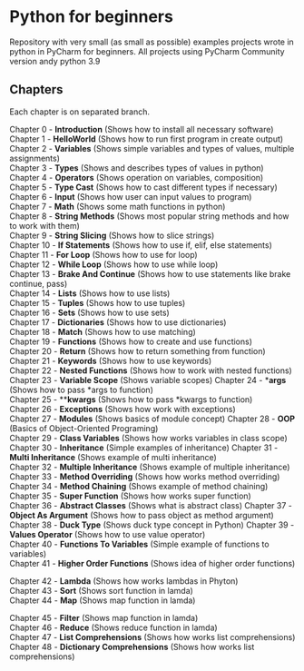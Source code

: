 # Python for beginners
Repository with very small (as small as possible) examples projects wrote in python in PyCharm for beginners.
All projects using PyCharm Community version andy python 3.9

## Chapters
Each chapter is on separated branch.

Chapter 0 - **Introduction** (Shows how to install all necessary software)  
Chapter 1 - **HelloWorld** (Shows how to run first program in create output)  
Chapter 2 - **Variables** (Shows simple variables and types of values, multiple assignments)  
Chapter 3 - **Types** (Shows and describes types of values in python)  
Chapter 4 - **Operators** (Shows operation on variables, composition)  
Chapter 5 - **Type Cast** (Shows how to cast different types if necessary)  
Chapter 6 - **Input** (Shows how user can input values to program)  
Chapter 7 - **Math** (Shows some math functions in python)  
Chapter 8 - **String Methods** (Shows most popular string methods and how to work with them)  
Chapter 9 - **String Slicing** (Shows how to slice strings)  
Chapter 10 - **If Statements** (Shows how to use if, elif, else statements)  
Chapter 11 - **For Loop** (Shows how to use for loop)  
Chapter 12 - **While Loop** (Shows how to use while loop)  
Chapter 13 - **Brake And Continue** (Shows how to use statements like brake continue, pass)  
Chapter 14 - **Lists** (Shows how to use lists)  
Chapter 15 - **Tuples** (Shows how to use tuples)  
Chapter 16 - **Sets** (Shows how to use sets)  
Chapter 17 - **Dictionaries** (Shows how to use dictionaries)  
Chapter 18 - **Match** (Shows how to use matching)  
Chapter 19 - **Functions** (Shows how to create and use functions)  
Chapter 20 - **Return** (Shows how to return something from function)  
Chapter 21 - **Keywords** (Shows how to use keywords)  
Chapter 22 - **Nested Functions** (Shows how to work with nested functions)  
Chapter 23 - **Variable Scope** (Shows variable scopes)
Chapter 24 - ***args** (Shows how to pass *args to function)  
Chapter 25 - ****kwargs** (Shows how to pass *kwargs to function)  
Chapter 26 - **Exceptions** (Shows how work with exceptions)  
Chapter 27 - **Modules** (Shows basics of module concept)
Chapter 28 - **OOP** (Basics of Object-Oriented Programing)  
Chapter 29 - **Class Variables** (Shows how works variables in class scope)  
Chapter 30 - **Inheritance** (Simple examples of inheritance)
Chapter 31 - **Multi Inheritance** (Shows example of multi inheritance)  
Chapter 32 - **Multiple Inheritance** (Shows example of multiple inheritance)  
Chapter 33 - **Method Overriding** (Shows how works method overriding)
Chapter 34 - **Method Chaining** (Shows example of method chaining)  
Chapter 35 - **Super Function** (Shows how works super function)  
Chapter 36 - **Abstract Classes** (Shows what is abstract class)
Chapter 37 - **Object As Argument** (Shows how to pass object as method argument)  
Chapter 38 - **Duck Type** (Shows duck type concept in Python)
Chapter 39 - **Values Operator** (Shows how  to use value operator)  
Chapter 40 - **Functions To Variables** (Simple example of functions to variables)  
Chapter 41 - **Higher Order Functions** (Shows idea of higher order functions)  

Chapter 42 - **Lambda** (Shows how works lambdas in Phyton)  
Chapter 43 - **Sort** (Shows sort function in lamda)  
Chapter 44 - **Map** (Shows map function in lamda)  

Chapter 45 - **Filter** (Shows map function in lamda)  
Chapter 46 - **Reduce** (Shows reduce function in lamda)  
Chapter 47 - **List Comprehensions** (Shows how works list comprehensions)  
Chapter 48 - **Dictionary Comprehensions** (Shows how works list comprehensions)  
